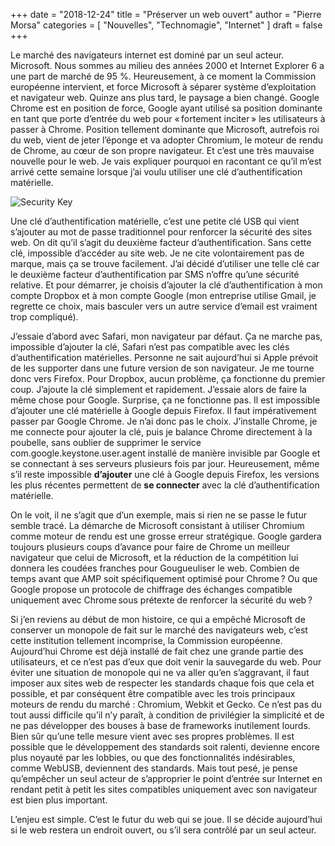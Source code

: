 +++
date        = "2018-12-24"
title       = "Préserver un web ouvert"
author      = "Pierre Morsa"
categories  = [ "Nouvelles", "Technomagie", "Internet" ]
draft       = false
+++

Le marché des navigateurs internet est dominé par un seul acteur. Microsoft. Nous sommes au milieu des années 2000 et Internet Explorer 6 a une part de marché de 95 %. Heureusement, à ce moment la Commission européenne intervient, et force Microsoft à séparer système d’exploitation et navigateur web. Quinze ans plus tard, le paysage a bien changé. Google Chrome est en position de force, Google ayant utilisé sa position dominante en tant que porte d’entrée du web pour « fortement inciter » les utilisateurs à passer à Chrome. Position tellement dominante que Microsoft, autrefois roi du web, vient de jeter l’éponge et va adopter Chromium, le moteur de rendu de Chrome, au cœur de son propre navigateur. Et c’est une très mauvaise nouvelle pour le web. Je vais expliquer pourquoi en racontant ce qu’il m’est arrivé cette semaine lorsque j’ai voulu utiliser une clé d’authentification matérielle.

![Security Key](/pictures/2018/12/security-key.jpg)

Une clé d’authentification matérielle, c’est une petite clé USB qui vient s’ajouter au mot de passe traditionnel pour renforcer la sécurité des sites web. On dit qu’il s’agit du deuxième facteur d’authentification. Sans cette clé, impossible d’accéder au site web. Je ne cite volontairement pas de marque, mais ça se trouve facilement. J’ai décidé d’utiliser une telle clé car le deuxième facteur d’authentification par SMS n’offre qu’une sécurité relative. Et pour démarrer, je choisis d’ajouter la clé d’authentification à mon compte Dropbox et à mon compte Google (mon entreprise utilise Gmail, je regrette ce choix, mais basculer vers un autre service d’email est vraiment trop compliqué).

J’essaie d’abord avec Safari, mon navigateur par défaut. Ça ne marche pas, impossible d’ajouter la clé, Safari n’est pas compatible avec les clés d’authentification matérielles. Personne ne sait aujourd’hui si Apple prévoit de les supporter dans une future version de son navigateur. Je me tourne donc vers Firefox. Pour Dropbox, aucun problème, ça fonctionne du premier coup. J’ajoute la clé simplement et rapidement. J’essaie alors de faire la même chose pour Google. Surprise, ça ne fonctionne pas. Il est impossible d’ajouter une clé matérielle à Google depuis Firefox. Il faut impérativement passer par Google Chrome. Je n’ai donc pas le choix. J’installe Chrome, je me connecte pour ajouter la clé, puis je balance Chrome directement à la poubelle, sans oublier de supprimer le service com.google.keystone.user.agent installé de manière invisible par Google et se connectant à ses serveurs plusieurs fois par jour. Heureusement, même s’il reste impossible **d’ajouter** une clé à Google depuis Firefox, les versions les plus récentes permettent de **se connecter** avec la clé d’authentification matérielle.

On le voit, il ne s’agit que d’un exemple, mais si rien ne se passe le futur semble tracé. La démarche de Microsoft consistant à utiliser Chromium comme moteur de rendu est une grosse erreur stratégique. Google gardera toujours plusieurs coups d’avance pour faire de Chrome un meilleur navigateur que celui de Microsoft, et la réduction de la compétition lui donnera les coudées franches pour Gougueuliser le web. Combien de temps avant que AMP soit spécifiquement optimisé pour Chrome ? Ou que Google propose un protocole de chiffrage des échanges compatible uniquement avec Chrome sous prétexte de renforcer la sécurité du web ?

Si j’en reviens au début de mon histoire, ce qui a empêché Microsoft de conserver un monopole de fait sur le marché des navigateurs web, c’est cette institution tellement incomprise, la Commission européenne. Aujourd’hui Chrome est déjà installé de fait chez une grande partie des utilisateurs, et ce n’est pas d’eux que doit venir la sauvegarde du web. Pour éviter une situation de monopole qui ne va aller qu’en s’aggravant, il faut imposer aux sites web de respecter les standards chaque fois que cela et possible, et par conséquent être compatible avec les trois principaux moteurs de rendu du marché : Chromium, Webkit et Gecko. Ce n’est pas du tout aussi difficile qu’il n’y paraît, à condition de privilégier la simplicité et de ne pas développer des bouses à base de frameworks inutilement lourds. Bien sûr qu’une telle mesure vient avec ses propres problèmes. Il est possible que le développement des standards soit ralenti, devienne encore plus noyauté par les lobbies, ou que des fonctionnalités indésirables, comme WebUSB, deviennent des standards. Mais tout pesé, je pense qu’empêcher un seul acteur de s’approprier le point d’entrée sur Internet en rendant petit à petit les sites compatibles uniquement avec son navigateur est bien plus important.

L’enjeu est simple. C’est le futur du web qui se joue. Il se décide aujourd’hui si le web restera un endroit ouvert, ou s’il sera contrôlé par un seul acteur. 
